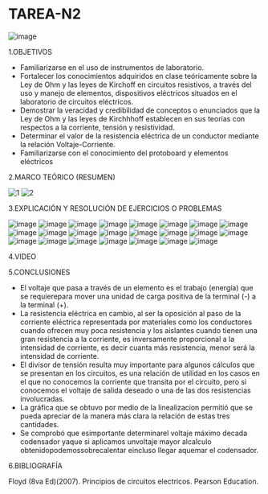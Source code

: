 # TAREA-N2
![image](https://user-images.githubusercontent.com/117045943/202333954-4308416c-49c8-4ebb-90f0-87ce7a119797.png)

1.OBJETIVOS

- Familiarizarse en el uso de instrumentos de laboratorio.
- Fortalecer los conocimientos adquiridos en clase teóricamente sobre la Ley de Ohm y las leyes de Kirchoff en circuitos resistivos, a través del uso y manejo de elementos,  dispositivos eléctricos situados en el laboratorio de circuitos eléctricos.
- Demostrar la veracidad y credibilidad de conceptos o enunciados que la Ley de Ohm y  las  leyes  de  Kirchhhoff  establecen  en  sus  teorías  con  respectos  a  la  corriente, tensión y resistividad.
- Determinar el valor de la resistencia eléctrica de un conductor mediante la relación Voltaje-Corriente.
- Familiarizarse con el conocimiento del protoboard y elementos eléctricos

2.MARCO TEÓRICO (RESUMEN)

![1](https://user-images.githubusercontent.com/117045943/202358413-c2e8c221-6386-4bac-8362-f4724c2d693a.png)
![2](https://user-images.githubusercontent.com/117045943/202358427-e66bfd07-0ce3-43c4-961e-0e476c5cfd0a.png)


3.EXPLICACIÓN Y RESOLUCIÓN DE EJERCICIOS O PROBLEMAS

![image](https://user-images.githubusercontent.com/117045943/202357552-20fcbf53-bad2-467b-90f0-a0e269c370ca.png)
![image](https://user-images.githubusercontent.com/117045943/202357588-7d7b650d-44db-4cbe-a1f9-2fee23189722.png)
![image](https://user-images.githubusercontent.com/117045943/202357661-cccec732-b415-41c7-aa81-27f96d3b3b24.png)
![image](https://user-images.githubusercontent.com/117045943/202357727-31013637-0438-42dc-9f74-5fad557a9437.png)
![image](https://user-images.githubusercontent.com/117045943/202357758-a9d7ecf2-078b-4ed2-8e59-cba13429a9f9.png)
![image](https://user-images.githubusercontent.com/117045943/202357808-6c07be43-96e3-457c-bdee-6bb8b0607083.png)
![image](https://user-images.githubusercontent.com/117045943/202357851-bc899ec2-6899-4db4-93bf-ad0580b71c73.png)
![image](https://user-images.githubusercontent.com/117045943/202357899-070d5735-1cb5-4a79-961a-61188a5112aa.png)
![image](https://user-images.githubusercontent.com/117045943/202357960-b22dc16f-92ec-47d0-93b2-d7ddfe89c8d5.png)
![image](https://user-images.githubusercontent.com/117045943/202358016-2a8537d7-da33-423b-92c9-25a0069856b3.png)
![image](https://user-images.githubusercontent.com/117045943/202358037-43756afc-db33-4447-826e-6f1bd618ea9c.png)
![image](https://user-images.githubusercontent.com/117045943/202358052-40ee90c2-5edb-433f-bd6f-5006f25afbc3.png)
![image](https://user-images.githubusercontent.com/117045943/202358103-61a596b7-6f0c-4ddb-8b8a-cdc3ea0db112.png)
![image](https://user-images.githubusercontent.com/117045943/202358128-ed4fb01a-e9aa-46b3-a239-9720d9f20fcc.png)
![image](https://user-images.githubusercontent.com/117045943/202358142-e4ce0384-1e98-47b3-8f30-88fdad03dfda.png)
![image](https://user-images.githubusercontent.com/117045943/202358152-28814dcf-a842-4a01-968a-2201c957ac3d.png)
![image](https://user-images.githubusercontent.com/117045943/202358208-0c8e0235-aee2-4cad-9cc4-0420aa65c339.png)
![image](https://user-images.githubusercontent.com/117045943/202358222-006115db-0807-470c-8f78-750aa568ca46.png)
![image](https://user-images.githubusercontent.com/117045943/202358244-b96697fb-cc14-4f67-95f8-27c75e5736db.png)
![image](https://user-images.githubusercontent.com/117045943/202358260-f581e8a8-65cf-441d-aad7-2e220f18826e.png)
![image](https://user-images.githubusercontent.com/117045943/202358339-b791b7ff-b96f-4acb-98c8-26d333e218b3.png)
![image](https://user-images.githubusercontent.com/117045943/202358355-a27cc276-1e60-4760-9bb6-413fd51b4141.png)
![image](https://user-images.githubusercontent.com/117045943/202358386-3df89692-29d7-4eed-8b26-d0ca5bfcb64f.png)

4.VIDEO



5.CONCLUSIONES

- El voltaje que pasa a través de un elemento es el trabajo (energía) que se requierepara mover una unidad de carga positiva de la terminal (-) a la terminal (+).
- La  resistencia  eléctrica  en  cambio,  al  ser  la  oposición  al  paso  de  la  corriente  eléctrica representada por materiales como los conductores cuando ofrecen muy poca resistencia y los aislantes cuando tienen una gran resistencia a la corriente, es inversamente proporcional a la intensidad de corriente, es decir cuanta más resistencia, menor será la intensidad de corriente.
- El  divisor  de  tensión  resulta  muy  importante  para  algunos  cálculos  que  se presentan en los circuitos, es una relación de utilidad en los casos en el que no conocemos la corriente que transita por el circuito, pero si conocemos el voltaje de salida deseado o una de las dos resistencias involucradas.
- La gráfica que se obtuvo por medio de la linealizacion permitió que se pueda  apreciar  de  la  manera  más  clara  la  relación  de  estas  tres cantidades.  
- Se   comprobó   que   esimportante determinarel   voltaje   máximo   decada   codensador   yaque   si   aplicamos   unvoltaje   mayor   alcalculo   obtenidopodemossobrecalentar   eincluso   llegar   aquemar el codensador.

6.BIBLIOGRAFÍA

Floyd (8va Ed)(2007). Principios de circuitos electricos. Pearson Education.
